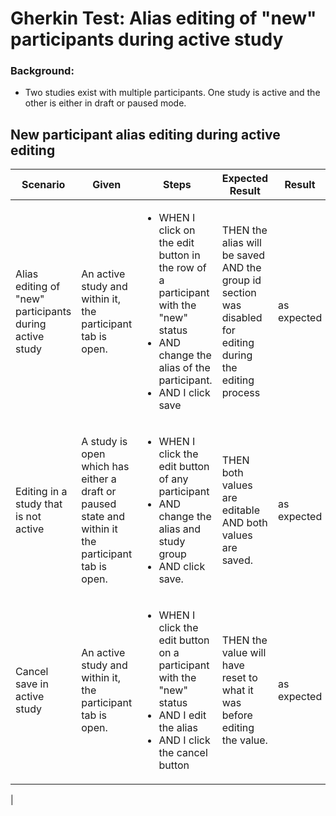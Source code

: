 # Gherkin Test: Alias editing of "new" participants during active study

### Background:
- Two studies exist with multiple participants. One study is active and the other is either in draft or paused mode.

## New participant alias editing during active editing

| **Scenario**                                            | **Given**                                                                                                                                                                                            | **Steps**                                                                                                                                                                        | **Expected Result**                                                                                           | **Result**  | **Note**                                                                                                                                                                                                                                                                                                                                                                                                                                                                                                            |
|---------------------------------------------------------|------------------------------------------------------------------------------------------------------------------------------------------------------------------------------------------------------|----------------------------------------------------------------------------------------------------------------------------------------------------------------------------------|---------------------------------------------------------------------------------------------------------------|-------------|---------------------------------------------------------------------------------------------------------------------------------------------------------------------------------------------------------------------------------------------------------------------------------------------------------------------------------------------------------------------------------------------------------------------------------------------------------------------------------------------------------------------|
| Alias editing of "new" participants during active study | An active study and within it, the participant tab is open.                                                                                                                                          | <ul><li>WHEN I click on the edit button in the row of a participant with the "new" status </li><li>AND change the alias of the participant. </li><li>AND I click save </li></ul> | THEN the alias will be saved<br/>AND the group id section was disabled for editing during the editing process | as expected |                                                                                                                                                                                                                                                                                                                                                                                                                                                                                                                     |
| Editing in a study that is not active                   | A study is open which has either a draft or paused state and within it the participant tab is open.                                                                                                  | <ul><li>WHEN I click the edit button of any participant</li><li>AND change the alias and study group</li><li>AND click save.</li></ul>                                           | THEN both values are editable<br/>AND both values are saved.                                                  | as expected |
| Cancel save in active study                             | An active study and within it, the participant tab is open. | <ul><li>WHEN I click the edit button on a participant with the "new" status</li><li>AND I edit the alias</li><li>AND I click the cancel button</li></ul>                         | THEN the value will have reset to what it was before editing the value.                                       | as expected |                                                                                                                                                                                                                                                                                                                                                                                                                                                                                                                     |
|

